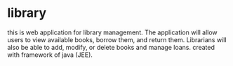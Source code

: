 # library
this is  web application for library management. The application will allow users to view available books, borrow them, and return them. Librarians will also be able to add, modify, or delete books and manage loans. created with framework of java (JEE).
